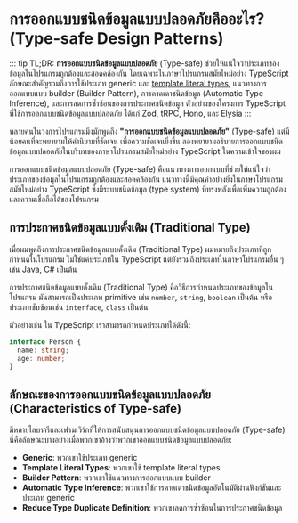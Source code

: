 # การออกแบบชนิดข้อมูลแบบปลอดภัยคืออะไร? (Type-safe Design Patterns)

::: tip TL;DR:
**การออกแบบชนิดข้อมูลแบบปลอดภัย** (Type-safe) ช่วยให้แน่ใจว่าประเภทของข้อมูลในโปรแกรมถูกต้องและสอดคล้องกัน โดยเฉพาะในภาษาโปรแกรมสมัยใหม่อย่าง TypeScript ลักษณะสำคัญรวมถึงการใช้ประเภท generic และ [template literal types](./type-programming/template-literal-types), แนวทางการออกแบบแบบ builder (Builder Pattern), การคาดเดาชนิดข้อมูล (Automatic Type Inference), และการลดการซ้ำซ้อนของการประกาศชนิดข้อมูล ตัวอย่างของโครงการ TypeScript ที่ใช้การออกแบบชนิดข้อมูลแบบปลอดภัย ได้แก่ Zod, tRPC, Hono, และ Elysia
:::

หลายคนในวงการโปรแกรมมิ่งมักพูดถึง **"การออกแบบชนิดข้อมูลแบบปลอดภัย"** (Type-safe) แต่มีน้อยคนที่จะพยายามให้คำนิยามที่ชัดเจน เพื่อความชัดเจนยิ่งขึ้น ลองพยายามอธิบายการออกแบบชนิดข้อมูลแบบปลอดภัยในบริบทของภาษาโปรแกรมสมัยใหม่อย่าง TypeScript ในความเข้าใจของผม

การออกแบบชนิดข้อมูลแบบปลอดภัย (Type-safe) คือแนวทางการออกแบบที่ช่วยให้แน่ใจว่าประเภทของข้อมูลในโปรแกรมถูกต้องและสอดคล้องกัน แนวทางนี้มีคุณค่าอย่างยิ่งในภาษาโปรแกรมสมัยใหม่อย่าง TypeScript ซึ่งมีระบบชนิดข้อมูล (type system) ที่ทรงพลังเพื่อเพิ่มความถูกต้องและความเชื่อถือได้ของโปรแกรม

## การประกาศชนิดข้อมูลแบบดั้งเดิม (Traditional Type)

เมื่อผมพูดถึงการประกาศชนิดข้อมูลแบบดั้งเดิม (Traditional Type) ผมหมายถึงประเภทที่ถูกกำหนดในโปรแกรม ไม่ใช่แค่ประเภทใน TypeScript แต่ยังรวมถึงประเภทในภาษาโปรแกรมอื่น ๆ เช่น Java, C# เป็นต้น

การประกาศชนิดข้อมูลแบบดั้งเดิม (Traditional Type) คือวิธีการกำหนดประเภทของข้อมูลในโปรแกรม มันสามารถเป็นประเภท primitive เช่น `number`, `string`, `boolean` เป็นต้น หรือประเภทซับซ้อนเช่น `interface`, `class` เป็นต้น

ตัวอย่างเช่น ใน TypeScript เราสามารถกำหนดประเภทได้ดังนี้:

```ts
interface Person {
  name: string;
  age: number;
}
```

## ลักษณะของการออกแบบชนิดข้อมูลแบบปลอดภัย (Characteristics of Type-safe)

มีหลายไลบรารีและเฟรมเวิร์กที่ให้การสนับสนุนการออกแบบชนิดข้อมูลแบบปลอดภัย (Type-safe) นี่คือลักษณะบางอย่างเมื่อพวกเขาอ้างว่าพวกเขาออกแบบชนิดข้อมูลแบบปลอดภัย:

- **Generic**: พวกเขาใช้ประเภท generic
- **Template Literal Types**: พวกเขาใช้ template literal types
- **Builder Pattern**: พวกเขาใช้แนวทางการออกแบบแบบ builder
- **Automatic Type Inference**: พวกเขาใช้การคาดเดาชนิดข้อมูลอัตโนมัติผ่านฟังก์ชันและประเภท generic
- **Reduce Type Duplicate Definition**: พวกเขาลดการซ้ำซ้อนในการประกาศชนิดข้อมูล
